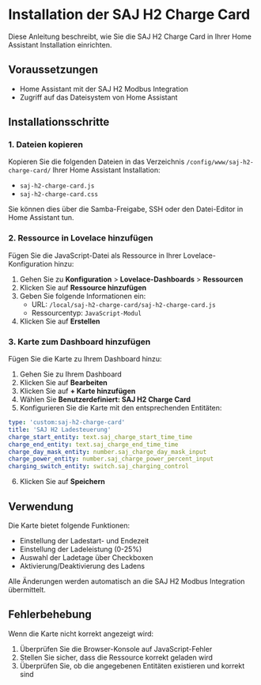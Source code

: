 # Installation der SAJ H2 Charge Card

Diese Anleitung beschreibt, wie Sie die SAJ H2 Charge Card in Ihrer Home Assistant Installation einrichten.

## Voraussetzungen

- Home Assistant mit der SAJ H2 Modbus Integration
- Zugriff auf das Dateisystem von Home Assistant

## Installationsschritte

### 1. Dateien kopieren

Kopieren Sie die folgenden Dateien in das Verzeichnis `/config/www/saj-h2-charge-card/` Ihrer Home Assistant Installation:

- `saj-h2-charge-card.js`
- `saj-h2-charge-card.css`

Sie können dies über die Samba-Freigabe, SSH oder den Datei-Editor in Home Assistant tun.

### 2. Ressource in Lovelace hinzufügen

Fügen Sie die JavaScript-Datei als Ressource in Ihrer Lovelace-Konfiguration hinzu:

1. Gehen Sie zu **Konfiguration** > **Lovelace-Dashboards** > **Ressourcen**
2. Klicken Sie auf **Ressource hinzufügen**
3. Geben Sie folgende Informationen ein:
   - URL: `/local/saj-h2-charge-card/saj-h2-charge-card.js`
   - Ressourcentyp: `JavaScript-Modul`
4. Klicken Sie auf **Erstellen**

### 3. Karte zum Dashboard hinzufügen

Fügen Sie die Karte zu Ihrem Dashboard hinzu:

1. Gehen Sie zu Ihrem Dashboard
2. Klicken Sie auf **Bearbeiten**
3. Klicken Sie auf **+ Karte hinzufügen**
4. Wählen Sie **Benutzerdefiniert: SAJ H2 Charge Card**
5. Konfigurieren Sie die Karte mit den entsprechenden Entitäten:

```yaml
type: 'custom:saj-h2-charge-card'
title: 'SAJ H2 Ladesteuerung'
charge_start_entity: text.saj_charge_start_time_time
charge_end_entity: text.saj_charge_end_time_time
charge_day_mask_entity: number.saj_charge_day_mask_input
charge_power_entity: number.saj_charge_power_percent_input
charging_switch_entity: switch.saj_charging_control
```

6. Klicken Sie auf **Speichern**

## Verwendung

Die Karte bietet folgende Funktionen:

- Einstellung der Ladestart- und Endezeit
- Einstellung der Ladeleistung (0-25%)
- Auswahl der Ladetage über Checkboxen
- Aktivierung/Deaktivierung des Ladens

Alle Änderungen werden automatisch an die SAJ H2 Modbus Integration übermittelt.

## Fehlerbehebung

Wenn die Karte nicht korrekt angezeigt wird:

1. Überprüfen Sie die Browser-Konsole auf JavaScript-Fehler
2. Stellen Sie sicher, dass die Ressource korrekt geladen wird
3. Überprüfen Sie, ob die angegebenen Entitäten existieren und korrekt sind
